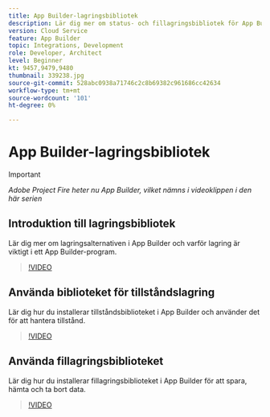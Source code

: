```yaml
---
title: App Builder-lagringsbibliotek
description: Lär dig mer om status- och fillagringsbibliotek för App Builder-program.
version: Cloud Service
feature: App Builder
topic: Integrations, Development
role: Developer, Architect
level: Beginner
kt: 9457,9479,9480
thumbnail: 339238.jpg
source-git-commit: 528abc0938a71746c2c8b69382c961686cc42634
workflow-type: tm+mt
source-wordcount: '101'
ht-degree: 0%

---
```



# App Builder-lagringsbibliotek

>[!IMPORTANT]
>
> _Adobe Project Fire heter nu App Builder, vilket nämns i videoklippen i den här serien_

## Introduktion till lagringsbibliotek

Lär dig mer om lagringsalternativen i App Builder och varför lagring är viktigt i ett App Builder-program.

>[!VIDEO](https://video.tv.adobe.com/v/339238/?quality=12&learn=on)

## Använda biblioteket för tillståndslagring

Lär dig hur du installerar tillståndsbiblioteket i App Builder och använder det för att hantera tillstånd.

>[!VIDEO](https://video.tv.adobe.com/v/339240/?quality=12&learn=on)

## Använda fillagringsbiblioteket

Lär dig hur du installerar fillagringsbiblioteket i App Builder för att spara, hämta och ta bort data.

>[!VIDEO](https://video.tv.adobe.com/v/339239/?quality=12&learn=on)
